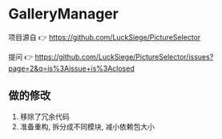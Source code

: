 # GalleryManager

项目源自 👉 https://github.com/LuckSiege/PictureSelector

提问 👉 https://github.com/LuckSiege/PictureSelector/issues?page=2&q=is%3Aissue+is%3Aclosed

## 做的修改
1. 移除了冗余代码
2. 准备重构, 拆分成不同模块, 减小依赖包大小
